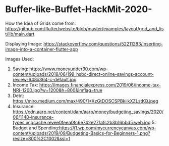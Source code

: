 # Buffer-like-Buffet-HackMit-2020-

How the Idea of Grids come from:
https://github.com/flutter/website/blob/master/examples/layout/grid_and_list/lib/main.dart

Displaying Image:
https://stackoverflow.com/questions/52211283/inserting-image-into-a-container-flutter-app


Images Used:
1. Saving: https://www.moneyunder30.com/wp-content/uploads/2018/06/199_hsbc-direct-online-savings-account-review-648x364-c-default.jpg
2. Income Tax: https://images.financialexpress.com/2019/06/income-tax-NRI-1200.jpg?w=1200&h=800&imflag=true
3. Debt:  https://miro.medium.com/max/490/1*XzGtDOSCSPBkiikXZLstKQ.jpeg
4. Insurance:  https://cdn.aarp.net/content/dam/aarp/money/budgeting_savings/2020/06/1140-insurance-types.imgcache.revee0feea0fc6e742e271afc2b3b16bbd5.web.jpg
5: Budget and Spending:https://i1.wp.com/mycurrencycanvas.com/wp-content/uploads/2019/09/Budgeting-Basics-for-Beginners-1.png?resize=800%2C1002&ssl=1

